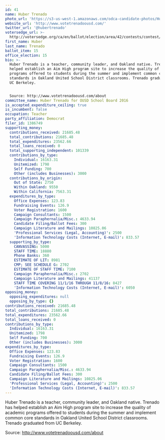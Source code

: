 ```yaml
---
id: 41
name: Huber Trenado
photo_url: 'https://s3-us-west-1.amazonaws.com/odca-candidate-photos/Huber-Trenado.png'
website_url: 'http://www.votetrenadoousd.com/'
twitter_url: '@hubertrenado'
votersedge_url: >-
  http://votersedge.org/ca/en/ballot/election/area/42/contests/contest/13218/candidate/130702?&county=Alameda%20County&election_authority_id=1
first_name: Huber
last_name: Trenado
ballot_item: 15
office_election: 15
bio: >-
  Huber Trenado is a teacher, community leader, and Oakland native. Trenado has
  helped establish an Aim High program site to increase the quality of academic
  programs offered to students during the summer and implement common core
  standards in Oakland United School District classrooms. Trenado graduated from
  UC Berkeley. 


  Source: http://www.votetrenadoousd.com/about
committee_name: Huber Trenado for OUSD School Board 2016
is_accepted_expenditure_ceiling: true
is_incumbent: false
occupation: Teacher
party_affiliation: Democrat
filer_id: 1386749
supporting_money:
  contributions_received: 21685.48
  total_contributions: 21685.48
  total_expenditures: 23562.66
  total_loans_received: 0
  total_supporting_independent: 101339
  contributions_by_type:
    Individual: 16163.31
    Unitemized: 1798
    Self Funding: 700
    Other (includes Businesses): 3000
  contributions_by_origin:
    Out of State: 2750
    Within Oakland: 9550
    Within California: 7563.31
  expenditures_by_type:
    Office Expenses: 123.83
    Fundraising Events: 126.9
    Voter Registration: 1600
    Campaign Consultants: 1500
    Campaign Paraphernalia/Misc.: 4633.94
    Candidate Filing/Ballot Fees: 300
    Campaign Literature and Mailings: 10825.06
    'Professional Services (Legal, Accounting)': 2500
    'Information Technology Costs (Internet, E-mail)': 833.57
  supporting_by_type:
    CANVASSING: 5000
    STAFF TIME: 18880
    Phone Banks: 360
    ESTIMATE OF LIT: 8981
    CMP; SEE SCHEDULE G: 2702
    ESTIMATE OF STAFF TIME: 7100
    Campaign Paraphernalia/Misc.: 2702
    Campaign Literature and Mailings: 41137
    STAFF TIME COVERING 11/1/16 THROUGH 11/8/16: 8427
    'Information Technology Costs (Internet, E-mail)': 6050
opposing_money:
  opposing_expenditures: null
  opposing_by_type: {}
contributions_received: 21685.48
total_contributions: 21685.48
total_expenditures: 23562.66
total_loans_received: 0
contributions_by_type:
  Individual: 16163.31
  Unitemized: 1798
  Self Funding: 700
  Other (includes Businesses): 3000
expenditures_by_type:
  Office Expenses: 123.83
  Fundraising Events: 126.9
  Voter Registration: 1600
  Campaign Consultants: 1500
  Campaign Paraphernalia/Misc.: 4633.94
  Candidate Filing/Ballot Fees: 300
  Campaign Literature and Mailings: 10825.06
  'Professional Services (Legal, Accounting)': 2500
  'Information Technology Costs (Internet, E-mail)': 833.57
---
```

Huber Trenado is a teacher, community leader, and Oakland native. Trenado has helped establish an Aim High program site to increase the quality of academic programs offered to students during the summer and implement common core standards in Oakland United School District classrooms. Trenado graduated from UC Berkeley. 

Source: http://www.votetrenadoousd.com/about